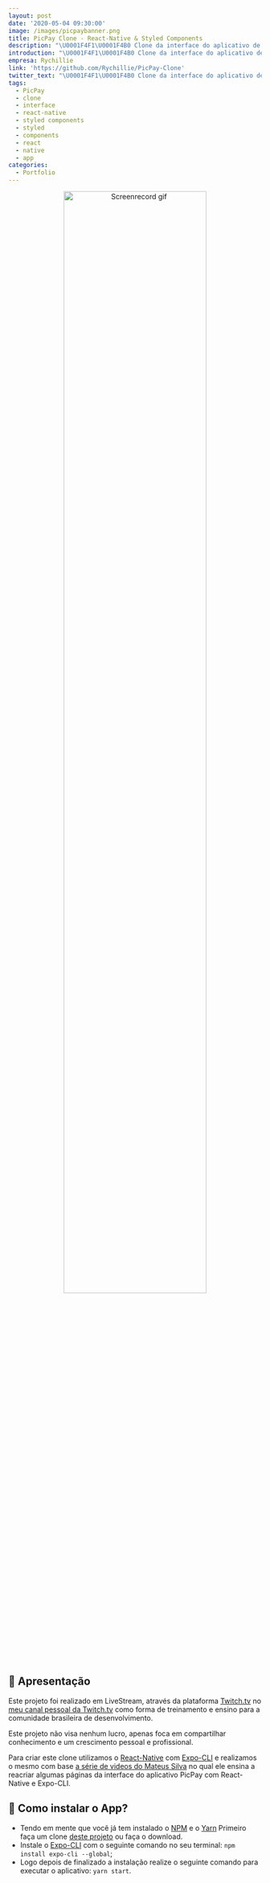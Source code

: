 ```yaml
---
layout: post
date: '2020-05-04 09:30:00'
image: /images/picpaybanner.png
title: PicPay Clone - React-Native & Styled Components
description: "\U0001F4F1\U0001F4B0 Clone da interface do aplicativo de pagamentos PicPay feito em React Native com Expo CLI"
introduction: "\U0001F4F1\U0001F4B0 Clone da interface do aplicativo de pagamentos PicPay feito em React Native com Expo CLI"
empresa: Rychillie
link: 'https://github.com/Rychillie/PicPay-Clone'
twitter_text: "\U0001F4F1\U0001F4B0 Clone da interface do aplicativo de pagamentos PicPay feito em React Native com Expo CLI"
tags:
  - PicPay
  - clone
  - interface
  - react-native
  - styled components
  - styled
  - components
  - react
  - native
  - app
categories:
  - Portfolio
---
```

<p align="center">
  <img src="https://rychillie.net/images/picpay.gif" alt="Screenrecord gif" width="75%"/>
</p>

## 🚀 Apresentação

Este projeto foi realizado em LiveStream, através da plataforma [Twitch.tv](https://twitch.tv) no [meu canal pessoal da Twitch.tv](https://twitch.tv/rychillie) como forma de treinamento e ensino para a comunidade brasileira de desenvolvimento.

Este projeto não visa nenhum lucro, apenas foca em compartilhar conhecimento e um crescimento pessoal e profissional.

Para criar este clone utilizamos o [React-Native](https://reactnative.dev/) com [Expo-CLI](https://expo.io/tools) e realizamos o mesmo com base [a série de videos do Mateus Silva](https://www.youtube.com/playlist?list=PLPXWI3llyMiIfgu7p65MxdEKrplFbGbMg) no qual ele ensina a reacriar algumas páginas da interface do aplicativo PicPay com React-Native e Expo-CLI.

## 🧐 Como instalar o App?

* Tendo em mente que você já tem instalado o [NPM](https://www.npmjs.com/) e o [Yarn](https://yarnpkg.com/) Primeiro faça um clone [deste projeto](https://github.com/Rychillie/PicPay-Clone/) ou faça o download.
* Instale o [Expo-CLI](https://expo.io/tools) com o seguinte comando no seu terminal: `npm install expo-cli --global`;
* Logo depois de finalizado a instalação realize o seguinte comando para executar o aplicativo: `yarn start`.
